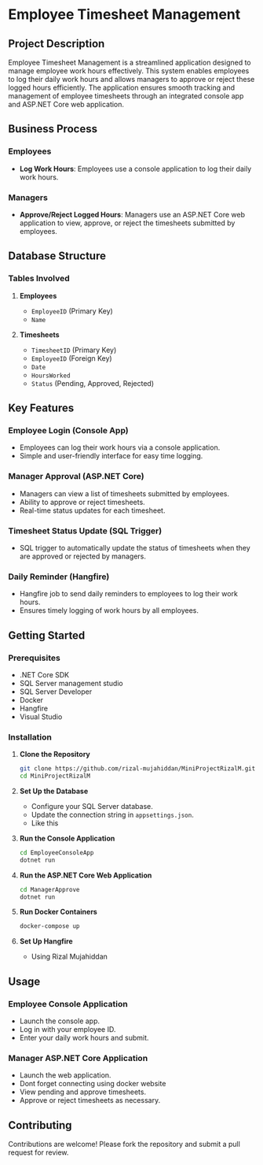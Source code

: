 # Employee Timesheet Management

## Project Description

Employee Timesheet Management is a streamlined application designed to manage employee work hours effectively. This system enables employees to log their daily work hours and allows managers to approve or reject these logged hours efficiently. The application ensures smooth tracking and management of employee timesheets through an integrated console app and ASP.NET Core web application.

## Business Process

### Employees
- **Log Work Hours**: Employees use a console application to log their daily work hours.

### Managers
- **Approve/Reject Logged Hours**: Managers use an ASP.NET Core web application to view, approve, or reject the timesheets submitted by employees.

## Database Structure

### Tables Involved

1. **Employees**
   - `EmployeeID` (Primary Key)
   - `Name`

2. **Timesheets**
   - `TimesheetID` (Primary Key)
   - `EmployeeID` (Foreign Key)
   - `Date`
   - `HoursWorked`
   - `Status` (Pending, Approved, Rejected)

## Key Features

### Employee Login (Console App)
- Employees can log their work hours via a console application.
- Simple and user-friendly interface for easy time logging.

### Manager Approval (ASP.NET Core)
- Managers can view a list of timesheets submitted by employees.
- Ability to approve or reject timesheets.
- Real-time status updates for each timesheet.

### Timesheet Status Update (SQL Trigger)
- SQL trigger to automatically update the status of timesheets when they are approved or rejected by managers.

### Daily Reminder (Hangfire)
- Hangfire job to send daily reminders to employees to log their work hours.
- Ensures timely logging of work hours by all employees.

## Getting Started

### Prerequisites
- .NET Core SDK
- SQL Server management studio
- SQL Server Developer
- Docker
- Hangfire
- Visual Studio

### Installation

1. **Clone the Repository**
   ```sh
   git clone https://github.com/rizal-mujahiddan/MiniProjectRizalM.git
   cd MiniProjectRizalM
   ```

2. **Set Up the Database**
   - Configure your SQL Server database.
   - Update the connection string in `appsettings.json`.
   - Like this

3. **Run the Console Application**
   ```sh
   cd EmployeeConsoleApp
   dotnet run
   ```

4. **Run the ASP.NET Core Web Application**
   ```sh
   cd ManagerApprove
   dotnet run
   ```

5. **Run Docker Containers**
   ```sh
   docker-compose up
   ```

6. **Set Up Hangfire**
   - Using Rizal Mujahiddan

## Usage

### Employee Console Application
- Launch the console app.
- Log in with your employee ID.
- Enter your daily work hours and submit.

### Manager ASP.NET Core Application
- Launch the web application.
- Dont forget connecting using docker website
- View pending and approve timesheets.
- Approve or reject timesheets as necessary.

## Contributing
Contributions are welcome! Please fork the repository and submit a pull request for review.
